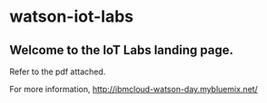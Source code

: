 # watson-iot-labs

## Welcome to the IoT Labs landing page. 

Refer to the pdf attached.

For more information, http://ibmcloud-watson-day.mybluemix.net/ 
